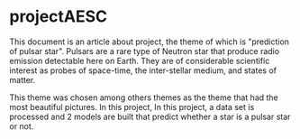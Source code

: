 # projectAESC

This document is an article about project, the theme of which is "prediction of pulsar star". Pulsars are a rare type of Neutron star that produce radio emission detectable here on Earth. They are of considerable scientific interest as probes of space-time, the inter-stellar medium, and states of matter.

This theme was chosen among others themes as the theme that had the most beautiful pictures. In this project, In this project, a data set is processed and 2 models are built that predict whether a star is a pulsar star or not.
